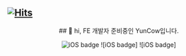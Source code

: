 [![Hits](https://hits.seeyoufarm.com/api/count/incr/badge.svg?url=https%3A%2F%2Fgithub.com%2Fyunwoo-yu&count_bg=%23B174EB&title_bg=%23555555&icon=googlekeep.svg&icon_color=%23E7E7E7&title=hits&edge_flat=false)](https://hits.seeyoufarm.com)
------  
  
  
<div align=center>## 👋 hi, FE 개발자 준비중인 YunCow입니다.
  
![iOS badge](https://img.shields.io/badge/-html-orange)
![iOS badge]
![iOS badge]
</div>
